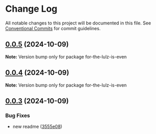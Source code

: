 # Change Log

All notable changes to this project will be documented in this file.
See [Conventional Commits](https://conventionalcommits.org) for commit guidelines.

## [0.0.5](https://github.com/tomtdigital/lerna-tutorial/compare/for-the-lulz-is-even@0.0.3...for-the-lulz-is-even@0.0.5) (2024-10-09)

**Note:** Version bump only for package for-the-lulz-is-even





## [0.0.4](https://github.com/tomtdigital/lerna-tutorial/compare/for-the-lulz-is-even@0.0.3...for-the-lulz-is-even@0.0.4) (2024-10-09)

**Note:** Version bump only for package for-the-lulz-is-even





## [0.0.3](https://github.com/tomtdigital/lerna-tutorial/compare/for-the-lulz-is-even@0.0.2...for-the-lulz-is-even@0.0.3) (2024-10-09)


### Bug Fixes

* new readme ([3555e08](https://github.com/tomtdigital/lerna-tutorial/commit/3555e087491af290e1926d9ce1a6a1273a10c5b9))
